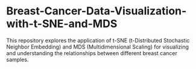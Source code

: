 # Breast-Cancer-Data-Visualization-with-t-SNE-and-MDS
This repository explores the application of t-SNE (t-Distributed Stochastic Neighbor Embedding) and MDS (Multidimensional Scaling) for visualizing and understanding the relationships between different breast cancer samples.
